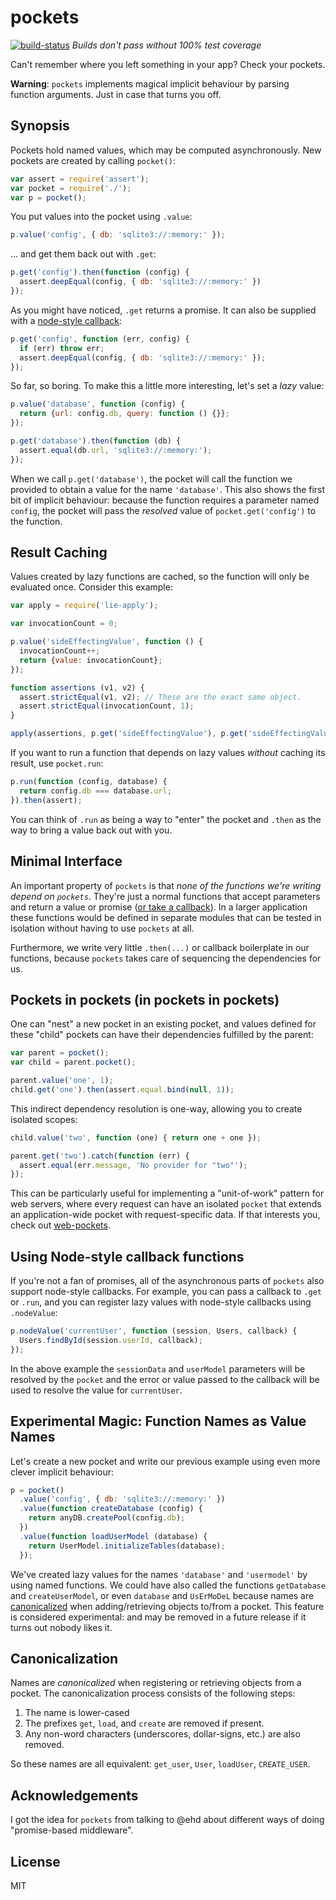 # pockets

[![build-status](https://travis-ci.org/grncdr/js-pockets.svg?branch=master)](https://travis-ci.org/grncdr/js-pockets)
_Builds don't pass without 100% test coverage_

Can't remember where you left something in your app? Check your pockets.

**Warning**: `pockets` implements magical implicit behaviour by parsing function arguments. Just in case that turns you off.

## Synopsis

Pockets hold named values, which may be computed asynchronously. New pockets are created by calling `pocket()`:

```javascript
var assert = require('assert');
var pocket = require('./');
var p = pocket();
```

You put values into the pocket using `.value`:

```javascript
p.value('config', { db: 'sqlite3://:memory:' });
```

... and get them back out with `.get`:

```javascript
p.get('config').then(function (config) {
  assert.deepEqual(config, { db: 'sqlite3://:memory:' })
});
```

As you might have noticed, `.get` returns a promise. It can also be supplied with a [node-style callback][node-style]:

```javascript
p.get('config', function (err, config) {
  if (err) throw err;
  assert.deepEqual(config, { db: 'sqlite3://:memory:' });
});
```

So far, so boring. To make this a little more interesting, let's set a *lazy* value:

```javascript
p.value('database', function (config) {
  return {url: config.db, query: function () {}};
});

p.get('database').then(function (db) {
  assert.equal(db.url, 'sqlite3://:memory:');
});
```

When we call `p.get('database')`, the pocket will call the function we provided to obtain a value for the name `'database'`. This also shows the first bit of implicit behaviour: because the function requires a parameter named `config`, the pocket will pass the _resolved_ value of `pocket.get('config')` to the function.

## Result Caching

Values created by lazy functions are cached, so the function will only be evaluated once. Consider this example:

```javascript
var apply = require('lie-apply');

var invocationCount = 0;

p.value('sideEffectingValue', function () {
  invocationCount++;
  return {value: invocationCount};
});

function assertions (v1, v2) {
  assert.strictEqual(v1, v2); // These are the exact same object.
  assert.strictEqual(invocationCount, 1);
}

apply(assertions, p.get('sideEffectingValue'), p.get('sideEffectingValue'));
```

If you want to run a function that depends on lazy values _without_ caching its result, use `pocket.run`:

```javascript
p.run(function (config, database) {
  return config.db === database.url;
}).then(assert);
```

You can think of `.run` as being a way to "enter" the pocket and `.then` as the way to bring a value back out with you.

## Minimal Interface

An important property of `pockets` is that *none of the functions we're writing depend on `pockets`*.  They're just a normal functions that accept parameters and return a value or promise ([or take a callback][node-style]). In a larger application these functions would be defined in separate modules that can be tested in isolation without having to use `pockets` at all.

Furthermore, we write very little `.then(...)` or callback boilerplate in our functions, because `pockets` takes care of sequencing the dependencies for us.

## Pockets in pockets (in pockets in pockets)

One can "nest" a new pocket in an existing pocket, and values defined for these "child" pockets can have their dependencies fulfilled by the parent:

```javascript
var parent = pocket();
var child = parent.pocket();

parent.value('one', 1);
child.get('one').then(assert.equal.bind(null, 1));
```

This indirect dependency resolution is one-way, allowing you to create isolated scopes:

```javascript
child.value('two', function (one) { return one + one });

parent.get('two').catch(function (err) {
  assert.equal(err.message, 'No provider for "two"');
});
```

This can be particularly useful for implementing a "unit-of-work" pattern for web servers, where every request can have an isolated `pocket` that extends an application-wide pocket with request-specific data. If that interests you, check out [web-pockets](https://github.com/grncdr/web-pockets).

## Using Node-style callback functions

If you're not a fan of promises, all of the asynchronous parts of `pockets` also support node-style callbacks. For example, you can pass a callback to `.get` or `.run`, and you can register lazy values with node-style callbacks using `.nodeValue`:

```javascript
p.nodeValue('currentUser', function (session, Users, callback) {
  Users.findById(session.userId, callback);
});
```

In the above example the `sessionData` and `userModel` parameters will be resolved by the `pocket` and the error or value passed to the callback will be used to resolve the value for `currentUser`.

## Experimental Magic: Function Names as Value Names

Let's create a new pocket and write our previous example using even more clever implicit behaviour:

```javascript
p = pocket()
  .value('config', { db: 'sqlite3://:memory:' })
  .value(function createDatabase (config) {
    return anyDB.createPool(config.db);
  })
  .value(function loadUserModel (database) {
    return UserModel.initializeTables(database);
  });
```

We've created lazy values for the names `'database'` and `'usermodel'` by using named functions. We could have also called the functions `getDatabase` and `createUserModel`, or even `database` and `UsErMoDeL` because names are [canonicalized][] when adding/retrieving objects to/from a pocket. This feature is considered experimental: and may be removed in a future release if it turns out nobody likes it.

## Canonicalization

Names are *canonicalized* when registering or retrieving objects from a pocket. The canonicalization process consists of the following steps:

 1. The name is lower-cased
 2. The prefixes `get`, `load`, and `create` are removed if present.
 3. Any non-word characters (underscores, dollar-signs, etc.) are also removed.

So these names are all equivalent: `get_user`, `User`, `loadUser`, `CREATE_USER`.

## Acknowledgements

I got the idea for `pockets` from talking to @ehd about different ways of doing "promise-based middleware".

## License

MIT

[node-style]: #using-node-style-callback-functions
[canonicalized]: #canonicalization
